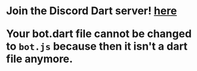 <h1>Join the Discord Dart server! <a href="https://discord.gg/pzQQ2tx" target="_blank">here</a>

Your bot.dart file cannot be changed to ```bot.js``` because then it isn't a dart file anymore.
